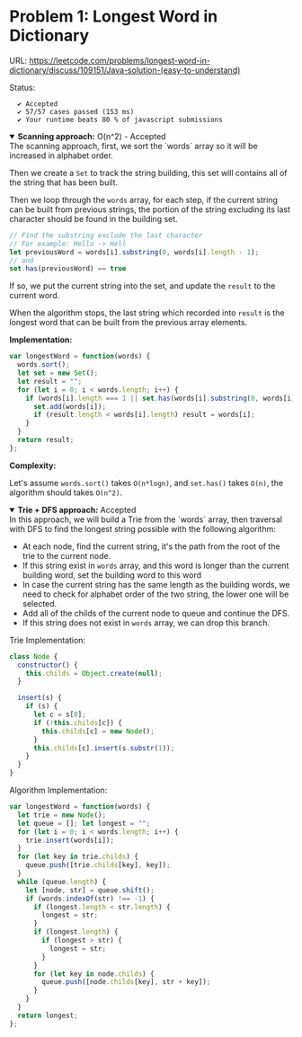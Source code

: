 # Problem 1: Longest Word in Dictionary

URL: https://leetcode.com/problems/longest-word-in-dictionary/discuss/109151/Java-solution-(easy-to-understand)

Status:
```
  ✔ Accepted
  ✔ 57/57 cases passed (153 ms)
  ✔ Your runtime beats 80 % of javascript submissions
```

<details open>
  <summary><b>Scanning approach:</b> O(n^2) - Accepted</summary>
The scanning approach, first, we sort the `words` array so it will be increased in alphabet order.

Then we create a `Set` to track the string building, this set will contains all of the string that has been built.

Then we loop through the `words` array, for each step, if the current string can be built from previous strings, the portion
of the string excluding its last character should be found in the building set.

```javascript
// Find the substring exclude the last character
// For example: Hello -> Hell
let previousWord = words[i].substring(0, words[i].length - 1);
// and
set.has(previousWord) == true
```

If so, we put the current string into the set, and update the `result` to the current word.

When the algorithm stops, the last string which recorded into `result` is the longest word that can be built 
from the previous array elements.

**Implementation:**

```javascript
var longestWord = function(words) {
  words.sort();
  let set = new Set();
  let result = "";
  for (let i = 0; i < words.length; i++) {
    if (words[i].length === 1 || set.has(words[i].substring(0, words[i].length - 1))) {
      set.add(words[i]);
      if (result.length < words[i].length) result = words[i];
    }
  }
  return result;
};
```

**Complexity:**

Let's assume `words.sort()` takes `O(n*logn)`, and `set.has()` takes `O(n)`, the algorithm should takes `O(n^2)`.
</details>

<details open>
  <summary><b>Trie + DFS approach:</b> Accepted</summary>
In this approach, we will build a Trie from the `words` array, then traversal with DFS to find the longest
string possible with the following algorithm:
  
- At each node, find the current string, it's the path from the root of the trie to the current node.
- If this string exist in `words` array, and this word is longer than the current building word, set the building word to this word
- In case the current string has the same length as the building words, we need to check for alphabet order of the two string, the lower one will be selected.
- Add all of the childs of the current node to queue and continue the DFS.
- If this string does not exist in `words` array, we can drop this branch.

Trie Implementation:
```javascript
class Node {
  constructor() {
    this.childs = Object.create(null);
  }

  insert(s) {
    if (s) {
      let c = s[0];
      if (!this.childs[c]) {
        this.childs[c] = new Node();
      }
      this.childs[c].insert(s.substr(1));
    }
  }
}
```

Algorithm Implementation:
```javascript
var longestWord = function(words) {
  let trie = new Node();
  let queue = []; let longest = "";
  for (let i = 0; i < words.length; i++) {
    trie.insert(words[i]);
  }
  for (let key in trie.childs) {
    queue.push([trie.childs[key], key]);
  }
  while (queue.length) {
    let [node, str] = queue.shift();
    if (words.indexOf(str) !== -1) {
      if (longest.length < str.length) {
        longest = str;
      }
      if (longest.length) {
        if (longest > str) {
          longest = str;
        }
      }
      for (let key in node.childs) {
        queue.push([node.childs[key], str + key]);
      } 
    }
  }
  return longest;
};
```
</details>
